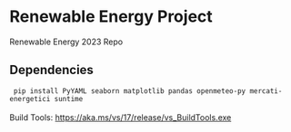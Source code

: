# Renewable Energy Project
Renewable Energy 2023 Repo 

## Dependencies
``` pip install PyYAML seaborn matplotlib pandas openmeteo-py mercati-energetici suntime```\
\
Build Tools: https://aka.ms/vs/17/release/vs_BuildTools.exe
